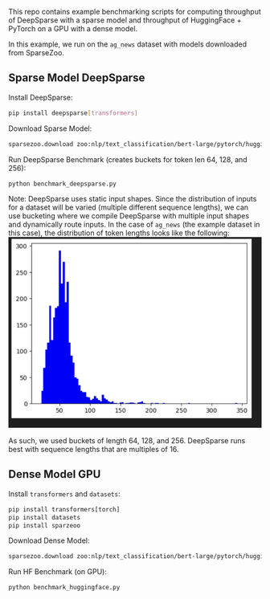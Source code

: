 This repo contains example benchmarking scripts for computing throughput of DeepSparse with a sparse model and throughput of HuggingFace + PyTorch on a GPU with a dense model.

In this example, we run on the `ag_news` dataset with models downloaded from SparseZoo.

## Sparse Model DeepSparse

Install DeepSparse:

```bash
pip install deepsparse[transformers]
```

Download Sparse Model:

```bash
sparsezoo.download zoo:nlp/text_classification/bert-large/pytorch/huggingface/mnli/pruned90_quant-none --save-dir ./sparse-model
```

Run DeepSparse Benchmark (creates buckets for token len 64, 128, and 256):

```bash
python benchmark_deepsparse.py
```

Note: DeepSparse uses static input shapes. Since the distribution of inputs for a dataset will be varied (multiple different sequence lengths), 
we can use bucketing where we compile DeepSparse with multiple input shapes and dynamically route inputs.
In the case of `ag_news` (the example dataset in this case), the distribution of token lengths looks like the following:
![Histogram](image.png)

As such, we used buckets of length 64, 128, and 256. DeepSparse runs best with sequence lengths that are multiples of 16.

## Dense Model GPU

Install `transformers` and `datasets`:
```
pip install transformers[torch]
pip install datasets
pip install sparzeoo
```

Download Dense Model:
```bash
sparsezoo.download zoo:nlp/text_classification/bert-large/pytorch/huggingface/mnli/base-none --save-dir ./dense-model
```

Run HF Benchmark (on GPU):
```
python benchmark_huggingface.py 
```
